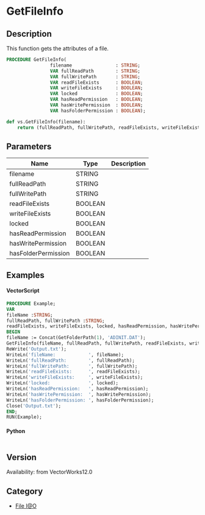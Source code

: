 # GetFileInfo

## Description
This function gets the attributes of a file.

```pascal
PROCEDURE GetFileInfo(
				filename                : STRING;
				VAR fullReadPath        : STRING;
				VAR fullWritePath       : STRING;
				VAR readFileExists      : BOOLEAN;
				VAR writeFileExists     : BOOLEAN;
				VAR locked              : BOOLEAN;
				VAR hasReadPermission   : BOOLEAN;
				VAR hasWritePermission  : BOOLEAN;
				VAR hasFolderPermission : BOOLEAN);
```

```python
def vs.GetFileInfo(filename):
    return (fullReadPath, fullWritePath, readFileExists, writeFileExists, locked, hasReadPermission, hasWritePermission, hasFolderPermission)
```

## Parameters
|Name|Type|Description|
|---|---|---|
|filename|STRING|   |
|fullReadPath|STRING|   |
|fullWritePath|STRING|   |
|readFileExists|BOOLEAN|   |
|writeFileExists|BOOLEAN|   |
|locked|BOOLEAN|   |
|hasReadPermission|BOOLEAN|   |
|hasWritePermission|BOOLEAN|   |
|hasFolderPermission|BOOLEAN|   |

## Examples
#### VectorScript ####
```pascal
PROCEDURE Example;
VAR
fileName :STRING;
fullReadPath, fullWritePath :STRING;
readFileExists, writeFileExists, locked, hasReadPermission, hasWritePermission, hasFolderPermission :BOOLEAN;
BEGIN
fileName := Concat(GetFolderPath(1), 'ADINIT.DAT');
GetFileInfo(fileName, fullReadPath, fullWritePath, readFileExists, writeFileExists, locked, hasReadPermission, hasWritePermission, hasFolderPermission);
ReWrite('Output.txt');
WriteLn('fileName:            ', fileName);
WriteLn('fullReadPath:        ', fullReadPath);
WriteLn('fullWritePath:       ', fullWritePath);
WriteLn('readFileExists:      ', readFileExists);
WriteLn('writeFileExists:     ', writeFileExists);
WriteLn('locked:              ', locked);
WriteLn('hasReadPermission:   ', hasReadPermission);
WriteLn('hasWritePermission:  ', hasWritePermission);
WriteLn('hasFolderPermission: ', hasFolderPermission);
Close('Output.txt');
END;
RUN(Example);
```
#### Python ####
```python

```

## Version
Availability: from VectorWorks12.0

## Category
* [File I@O](../Categories/File%20IO.md)
